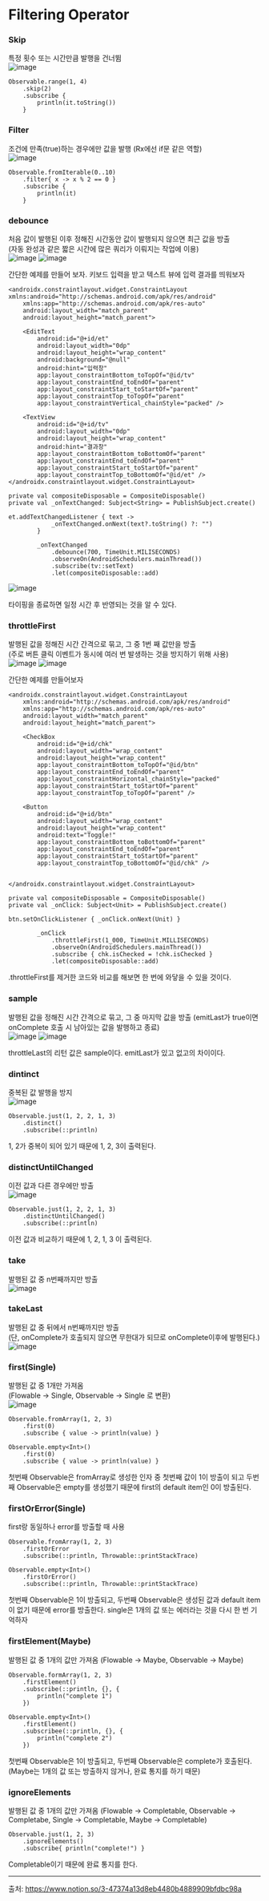 # Filtering Operator
### Skip
특정 횟수 또는 시간만큼 발행을 건너뜀 <br>
![image](https://user-images.githubusercontent.com/91411447/162867879-ea5d0dfa-ed2c-4bf6-9345-545ce97dbf05.png)
```
Observable.range(1, 4)
    .skip(2)
    .subscribe {
        println(it.toString())
    }
```

### Filter
조건에 만족(true)하는 경우에만 값을 발행 (Rx에선 if문 같은 역할) <br>
![image](https://user-images.githubusercontent.com/91411447/162867992-722dc7fc-4c27-4420-890b-edde715b65db.png)
```
Observable.fromIterable(0..10)
    .filter{ x -> x % 2 == 0 }
    .subscribe {
        println(it)
    }
```

### debounce
처음 값이 발행된 이후 정해진 시간동안 값이 발행되지 않으면 최근 값을 방출 <br>
(자동 완성과 같은 짧은 시간에 많은 쿼리가 이뤄지는 작업에 이용) <br>
![image](https://user-images.githubusercontent.com/91411447/163091819-adfb3fbb-558d-49dc-8ccf-43c008d36586.png)
![image](https://user-images.githubusercontent.com/91411447/163091830-6e30a54c-1a7d-4bb7-9db1-e0898aae5719.png)

간단한 예제를 만들어 보자.
키보드 입력을 받고 텍스트 뷰에 입력 결과를 띄워보자
```
<androidx.constraintlayout.widget.ConstraintLayout xmlns:android="http://schemas.android.com/apk/res/android"
    xmlns:app="http://schemas.android.com/apk/res-auto"
    android:layout_width="match_parent"
    android:layout_height="match_parent">

    <EditText
        android:id="@+id/et"
        android:layout_width="0dp"
        android:layout_height="wrap_content"
        android:background="@null"
        android:hint="입력창"
        app:layout_constraintBottom_toTopOf="@id/tv"
        app:layout_constraintEnd_toEndOf="parent"
        app:layout_constraintStart_toStartOf="parent"
        app:layout_constraintTop_toTopOf="parent"
        app:layout_constraintVertical_chainStyle="packed" />

    <TextView
        android:id="@+id/tv"
        android:layout_width="0dp"
        android:layout_height="wrap_content"
        android:hint="결과창"
        app:layout_constraintBottom_toBottomOf="parent"
        app:layout_constraintEnd_toEndOf="parent"
        app:layout_constraintStart_toStartOf="parent"
        app:layout_constraintTop_toBottomOf="@id/et" />
</androidx.constraintlayout.widget.ConstraintLayout>
```
```
private val compositeDisposable = CompositeDisposable()
private val _onTextChanged: Subject<String> = PublishSubject.create()

et.addTextChangedListener { text ->
            _onTextChanged.onNext(text?.toString() ?: "")
        }
        
        _onTextChanged
            .debounce(700, TimeUnit.MILISECONDS)
            .observeOn(AndroidSchedulers.mainThread())
            .subscribe(tv::setText)
            .let(compositeDisposable::add)
```
![image](https://user-images.githubusercontent.com/91411447/163092217-9285d10a-ed59-45a7-a37d-d794f126eaac.png)

타이핑을 종료하면 일정 시간 후 반영되는 것을 알 수 있다.

### throttleFirst
발행된 값을 정해진 시간 간격으로 묶고, 그 중 1번 째 값만을 방출 <br>
(주로 버튼 클릭 이벤트가 동시에 여러 번 발생하는 것을 방지하기 위해 사용) <br>
![image](https://user-images.githubusercontent.com/91411447/163092306-58ee2def-cebd-4185-a31c-1d291046a0f4.png)
![image](https://user-images.githubusercontent.com/91411447/163092324-4676785d-43fa-43ca-baf0-e27d3564dd8b.png)

간단한 예제를 만들어보자
```
<androidx.constraintlayout.widget.ConstraintLayout
    xmlns:android="http://schemas.android.com/apk/res/android"
    xmlns:app="http://schemas.android.com/apk/res-auto"
    android:layout_width="match_parent"
    android:layout_height="match_parent">

    <CheckBox
        android:id="@+id/chk"
        android:layout_width="wrap_content"
        android:layout_height="wrap_content"
        app:layout_constraintBottom_toTopOf="@id/btn"
        app:layout_constraintEnd_toEndOf="parent"
        app:layout_constraintHorizontal_chainStyle="packed"
        app:layout_constraintStart_toStartOf="parent"
        app:layout_constraintTop_toTopOf="parent" />

    <Button
        android:id="@+id/btn"
        android:layout_width="wrap_content"
        android:layout_height="wrap_content"
        android:text="Toggle!"
        app:layout_constraintBottom_toBottomOf="parent"
        app:layout_constraintEnd_toEndOf="parent"
        app:layout_constraintStart_toStartOf="parent"
        app:layout_constraintTop_toBottomOf="@id/chk" />


</androidx.constraintlayout.widget.ConstraintLayout>
```
```
private val compositeDisposable = CompositeDisposable()
private val _onClick: Subject<Unit> = PublishSubject.create()

btn.setOnClickListener { _onClick.onNext(Unit) }

        _onClick
            .throttleFirst(1_000, TimeUnit.MILLISECONDS)
            .observeOn(AndroidSchedulers.mainThread())
            .subscribe { chk.isChecked = !chk.isChecked }
            .let(compositeDisposable::add)
```
.throttleFirst를 제거한 코드와 비교를 해보면 한 번에 와닿을 수 있을 것이다.

### sample
발행된 값을 정해진 시간 간격으로 묶고, 그 중 마지막 값을 방출
(emitLast가 true이면 onComplete 호출 시 남아있는 값을 발행하고 종료) <br>
![image](https://user-images.githubusercontent.com/91411447/163304643-933978ac-0b60-4a3a-877e-0707ec1a5de5.png)
![image](https://user-images.githubusercontent.com/91411447/163304658-7f9e37e0-0e96-468b-84ab-6fe7ce22bf33.png)

throttleLast의 리턴 값은 sample이다. emitLast가 있고 없고의 차이이다.

### dintinct
중복된 값 발행을 방지 <br>
![image](https://user-images.githubusercontent.com/91411447/163304806-0bd10694-d400-4cc6-aa49-ba7f102d4562.png)
```
Observable.just(1, 2, 2, 1, 3)
    .distinct()
    .subscribe(::println)
```
1, 2가 중복이 되어 있기 때문에 1, 2, 3이 출력된다.

### distinctUntilChanged
이전 값과 다른 경우에만 방출 <br>
![image](https://user-images.githubusercontent.com/91411447/163305100-35a617e3-ddee-40ab-81e6-54a521fe9a49.png)
```
Observable.just(1, 2, 2, 1, 3)
    .distinctUntilChanged()
    .subscribe(::println)
```
이전 값과 비교하기 때문에 1, 2, 1, 3 이 출력된다.

### take
발행된 값 중 n번째까지만 방출 <br>
![image](https://user-images.githubusercontent.com/91411447/163305211-91d862a1-473e-41f2-870a-73a5dd51d232.png)

### takeLast
발행된 값 중 뒤에서 n번째까지만 방출 <br>
(단, onComplete가 호출되지 않으면 무한대가 되므로 onComplete이후에 발행된다.)
![image](https://user-images.githubusercontent.com/91411447/163305289-c1394b00-773e-4566-8976-26b19f2968f0.png)

### first(Single)
발행된 값 중 1개만 가져옴 <br>
(Flowable -> Single, Observable -> Single 로 변환) <br>
![image](https://user-images.githubusercontent.com/91411447/163306330-c88c113b-ed8f-427e-9f71-96ede91a844b.png)
```
Observable.fromArray(1, 2, 3)
    .first(0)
    .subscribe { value -> println(value) }

Observable.empty<Int>()
    .first(0)
    .subscribe { value -> println(value) }
```
첫번째 Observable은 fromArray로 생성한 인자 중 첫번째 값이 1이 방출이 되고 두번째 Observable은 empty를 생성했기 때문에 first의 default item인 0이 방출된다.

### firstOrError(Single)
first랑 동일하나 error를 방출할 때 사용
```
Observable.fromArray(1, 2, 3)
    .firstOrError
    .subscribe(::println, Throwable::printStackTrace)
    
Observable.empty<Int>()
    .firstOrError()
    .subscribe(::println, Throwable::printStackTrace)
```
첫번째 Observable은 1이 방출되고, 두번째 Observable은 생성된 값과 default item이 없기 때문에 error를 방출한다. single은 1개의 값 또는 에러라는 것을 다시 한 번 기억하자

### firstElement(Maybe)
발행된 값 중 1개의 값만 가져옴
(Flowable -> Maybe, Observable -> Maybe)
```
Observable.formArray(1, 2, 3)
    .firstElement()
    .subscribe(::println, {}, {
        println("complete 1")
    })

Observable.empty<Int>()
    .firstElement()
    .subscribee(::println, {}, {
        println("complete 2")
    })
```
첫번째 Observable은 1이 방출되고, 두번째 Observable은 complete가 호출된다.(Maybe는 1개의 값 또는 방출하지 않거나, 완료 통지를 하기 때문)

### ignoreElements
발행된 값 중 1개의 값만 가져옴
(Flowable -> Completable, Observable -> Completabe, Single -> Completable, Maybe -> Completable)
```
Observable.just(1, 2, 3)
    .ignoreElements()
    .subscribe{ println("complete!") }
```
Completable이기 때문에 완료 통지를 한다.

***
출처: https://www.notion.so/3-47374a13d8eb4480b4889909bfdbc98a
